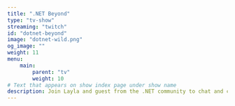 ```yaml
---
title: ".NET Beyond"
type: "tv-show"
streaming: "twitch"
id: "dotnet-beyond"
image: "dotnet-wild.png"
og_image: ""
weight: 11
menu:
    main:
        parent: "tv"
        weight: 10
# Text that appears on show index page under show name
description: Join Layla and guest from the .NET community to chat and code.
---
```

